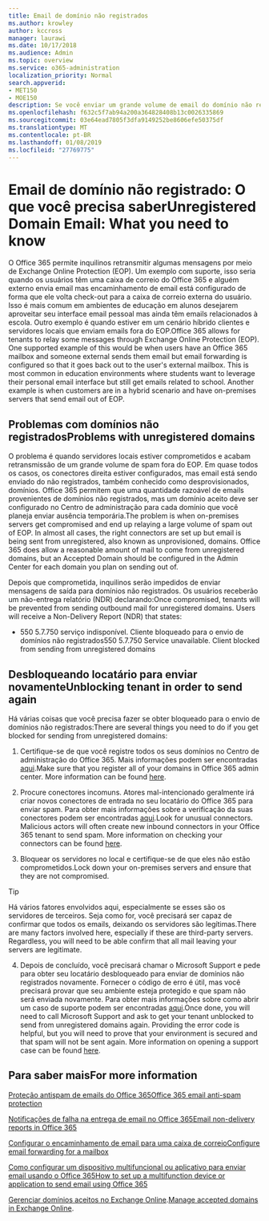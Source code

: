 ```yaml
---
title: Email de domínio não registrados
ms.author: krowley
author: kccross
manager: laurawi
ms.date: 10/17/2018
ms.audience: Admin
ms.topic: overview
ms.service: o365-administration
localization_priority: Normal
search.appverid:
- MET150
- MOE150
description: Se você enviar um grande volume de email do domínio não registrados, você correrá o risco de seu email obtendo bloqueado. Leia este artigo para saber mais.
ms.openlocfilehash: f632c5f7ab94a200a364828408b13c0026335869
ms.sourcegitcommit: 03e64ead7805f3dfa9149252be8606efe50375df
ms.translationtype: MT
ms.contentlocale: pt-BR
ms.lasthandoff: 01/08/2019
ms.locfileid: "27769775"
---
```

# <a name="unregistered-domain-email-what-you-need-to-know"></a><span data-ttu-id="a28df-104">Email de domínio não registrado: O que você precisa saber</span><span class="sxs-lookup"><span data-stu-id="a28df-104">Unregistered Domain Email: What you need to know</span></span>

<span data-ttu-id="a28df-p102">O Office 365 permite inquilinos retransmitir algumas mensagens por meio de Exchange Online Protection (EOP). Um exemplo com suporte, isso seria quando os usuários têm uma caixa de correio do Office 365 e alguém externo envia email mas encaminhamento de email está configurado de forma que ele volta check-out para a caixa de correio externa do usuário. Isso é mais comum em ambientes de educação em alunos desejarem aproveitar seu interface email pessoal mas ainda têm emails relacionados à escola. Outro exemplo é quando estiver em um cenário híbrido clientes e servidores locais que enviam emails fora do EOP.</span><span class="sxs-lookup"><span data-stu-id="a28df-p102">Office 365 allows for tenants to relay some messages through Exchange Online Protection (EOP). One supported example of this would be when users have an Office 365 mailbox and someone external sends them email but email forwarding is configured so that it goes back out to the user's external mailbox. This is most common in education environments where students want to leverage their personal email interface but still get emails related to school. Another example is when customers are in a hybrid scenario and have on-premises servers that send email out of EOP.</span></span>

## <a name="problems-with-unregistered-domains"></a><span data-ttu-id="a28df-109">Problemas com domínios não registrados</span><span class="sxs-lookup"><span data-stu-id="a28df-109">Problems with unregistered domains</span></span>

<span data-ttu-id="a28df-p103">O problema é quando servidores locais estiver comprometidos e acabam retransmissão de um grande volume de spam fora do EOP. Em quase todos os casos, os conectores direita estiver configurados, mas email está sendo enviado do não registrados, também conhecido como desprovisionados, domínios. Office 365 permitem que uma quantidade razoável de emails provenientes de domínios não registrados, mas um domínio aceito deve ser configurado no Centro de administração para cada domínio que você planeja enviar ausência temporária.</span><span class="sxs-lookup"><span data-stu-id="a28df-p103">The problem is when on-premises servers get compromised and end up relaying a large volume of spam out of EOP. In almost all cases, the right connectors are set up but email is being sent from unregistered, also known as unprovisioned, domains. Office 365 does allow a reasonable amount of mail to come from unregistered domains, but an Accepted Domain should be configured in the Admin Center for each domain you plan on sending out of.</span></span>

<span data-ttu-id="a28df-p104">Depois que comprometida, inquilinos serão impedidos de enviar mensagens de saída para domínios não registrados. Os usuários receberão um não-entrega relatório (NDR) declarando:</span><span class="sxs-lookup"><span data-stu-id="a28df-p104">Once compromised, tenants will be prevented from sending outbound mail for unregistered domains. Users will receive a Non-Delivery Report (NDR) that states:</span></span>

- <span data-ttu-id="a28df-p105">550 5.7.750 serviço indisponível. Cliente bloqueado para o envio de domínios não registrados</span><span class="sxs-lookup"><span data-stu-id="a28df-p105">550 5.7.750 Service unavailable. Client blocked from sending from unregistered domains</span></span>

## <a name="unblocking-tenant-in-order-to-send-again"></a><span data-ttu-id="a28df-117">Desbloqueando locatário para enviar novamente</span><span class="sxs-lookup"><span data-stu-id="a28df-117">Unblocking tenant in order to send again</span></span>

<span data-ttu-id="a28df-118">Há várias coisas que você precisa fazer se obter bloqueado para o envio de domínios não registrados:</span><span class="sxs-lookup"><span data-stu-id="a28df-118">There are several things you need to do if you get blocked for sending from unregistered domains:</span></span>

1. <span data-ttu-id="a28df-p106">Certifique-se de que você registre todos os seus domínios no Centro de administração do Office 365. Mais informações podem ser encontradas [aqui](https://docs.microsoft.com/en-us/exchange/mail-flow-best-practices/manage-accepted-domains/manage-accepted-domains).</span><span class="sxs-lookup"><span data-stu-id="a28df-p106">Make sure that you register all of your domains in Office 365 admin center. More information can be found [here](https://docs.microsoft.com/en-us/exchange/mail-flow-best-practices/manage-accepted-domains/manage-accepted-domains).</span></span>

2. <span data-ttu-id="a28df-p107">Procure conectores incomuns. Atores mal-intencionado geralmente irá criar novos conectores de entrada no seu locatário do Office 365 para enviar spam. Para obter mais informações sobre a verificação da suas conectores podem ser encontradas [aqui](https://docs.microsoft.com/en-us/powershell/module/exchange/mail-flow/get-inboundconnector?view=exchange-ps).</span><span class="sxs-lookup"><span data-stu-id="a28df-p107">Look for unusual connectors. Malicious actors will often create new inbound connectors in your Office 365 tenant to send spam. More information on checking your connectors can be found [here](https://docs.microsoft.com/en-us/powershell/module/exchange/mail-flow/get-inboundconnector?view=exchange-ps).</span></span> 

3. <span data-ttu-id="a28df-124">Bloquear os servidores no local e certifique-se de que eles não estão comprometidos.</span><span class="sxs-lookup"><span data-stu-id="a28df-124">Lock down your on-premises servers and ensure that they are not compromised.</span></span>

> [!TIP]
> <span data-ttu-id="a28df-p108">Há vários fatores envolvidos aqui, especialmente se esses são os servidores de terceiros. Seja como for, você precisará ser capaz de confirmar que todos os emails, deixando os servidores são legítimas.</span><span class="sxs-lookup"><span data-stu-id="a28df-p108">There are many factors involved here, especially if these are third-party servers. Regardless, you will need to be able confirm that  all mail leaving your servers are legitimate.</span></span>

4. <span data-ttu-id="a28df-p109">Depois de concluído, você precisará chamar o Microsoft Support e pede para obter seu locatário desbloqueado para enviar de domínios não registrados novamente.  Fornecer o código de erro é útil, mas você precisará provar que seu ambiente esteja protegido e que spam não será enviada novamente. Para obter mais informações sobre como abrir um caso de suporte podem ser encontradas [aqui](https://support.office.com/en-us/article/Contact-support-for-business-products-Admin-Help-32a17ca7-6fa0-4870-8a8d-e25ba4ccfd4b#ID0EAADAAA=online).</span><span class="sxs-lookup"><span data-stu-id="a28df-p109">Once done, you will need to call Microsoft Support and ask to get your tenant unblocked to send from unregistered domains again.  Providing the error code is helpful, but you will need to prove that your environment is secured and that spam will not be sent again. More information on opening a support case can be found [here](https://support.office.com/en-us/article/Contact-support-for-business-products-Admin-Help-32a17ca7-6fa0-4870-8a8d-e25ba4ccfd4b#ID0EAADAAA=online).</span></span>
  
## <a name="for-more-information"></a><span data-ttu-id="a28df-130">Para saber mais</span><span class="sxs-lookup"><span data-stu-id="a28df-130">For more information</span></span>

[<span data-ttu-id="a28df-131">Proteção antispam de emails do Office 365</span><span class="sxs-lookup"><span data-stu-id="a28df-131">Office 365 email anti-spam protection</span></span>](anti-spam-protection.md)

[<span data-ttu-id="a28df-132">Notificações de falha na entrega de email no Office 365</span><span class="sxs-lookup"><span data-stu-id="a28df-132">Email non-delivery reports in Office 365</span></span>](https://support.office.com/article/email-non-delivery-reports-in-office-365-51daa6b9-2e35-49c4-a0c9-df85bf8533c3)

[<span data-ttu-id="a28df-133">Configurar o encaminhamento de email para uma caixa de correio</span><span class="sxs-lookup"><span data-stu-id="a28df-133">Configure email forwarding for a mailbox</span></span>](https://docs.microsoft.com/en-us/exchange/recipients-in-exchange-online/manage-user-mailboxes/configure-email-forwarding)

[<span data-ttu-id="a28df-134">Como configurar um dispositivo multifuncional ou aplicativo para enviar email usando o Office 365</span><span class="sxs-lookup"><span data-stu-id="a28df-134">How to set up a multifunction device or application to send email using Office 365</span></span>](https://support.office.com/en-us/article/How-to-set-up-a-multifunction-device-or-application-to-send-email-using-Office-365-69f58e99-c550-4274-ad18-c805d654b4c4)

<span data-ttu-id="a28df-135">[Gerenciar domínios aceitos no Exchange Online](https://docs.microsoft.com/en-us/exchange/mail-flow-best-practices/manage-accepted-domains/manage-accepted-domains).</span><span class="sxs-lookup"><span data-stu-id="a28df-135">[Manage accepted domains in Exchange Online](https://docs.microsoft.com/en-us/exchange/mail-flow-best-practices/manage-accepted-domains/manage-accepted-domains).</span></span>
